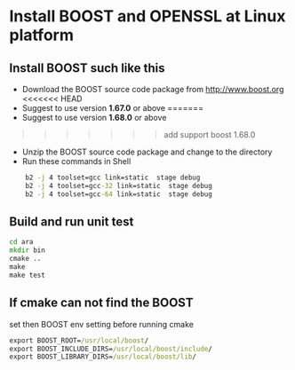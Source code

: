 # Install BOOST and OPENSSL at Linux platform

## Install BOOST such like this

* Download the BOOST source code package from <http://www.boost.org>
<<<<<<< HEAD
* Suggest to use version **1.67.0** or above
=======
* Suggest to use version **1.68.0** or above
>>>>>>> add support boost 1.68.0
* Unzip the BOOST source code package and change to the directory
* Run these commands in Shell

~~~~~~~~~~bat
    b2 -j 4 toolset=gcc link=static  stage debug
    b2 -j 4 toolset=gcc-32 link=static  stage debug
    b2 -j 4 toolset=gcc-64 link=static  stage debug
~~~~~~~~~~

## Build and run unit test

~~~~~~~~~~bat
cd ara
mkdir bin
cmake ..
make
make test
~~~~~~~~~~

## If **cmake** can not find the BOOST

set then BOOST env setting before running cmake

~~~~~~~~~~~bat
export BOOST_ROOT=/usr/local/boost/
export BOOST_INCLUDE_DIRS=/usr/local/boost/include/
export BOOST_LIBRARY_DIRS=/usr/local/boost/lib/
~~~~~~~~~~~
